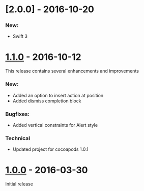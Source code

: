 <!---
[x.x.x] - yyyy-MM-dd
=============================================================

### New:

* None

### Bugfixes:

* None

### Technical

* None
-->


[2.0.0] - 2016-10-20
=============================================================

### New:

* Swift 3


[1.1.0] - 2016-10-12
=============================================================

This release contains several enhancements and improvements

### New:

* Added an option to insert action at position
* Added dismiss completion block

### Bugfixes:

* Added vertical constraints for Alert style

### Technical

* Updated project for cocoapods 1.0.1


[1.0.0] - 2016-03-30
=============================================================

Initial release

<!---
[x.x.0]: https://github.com/ask-fm/AFMActionSheet/releases/tag/x.x.x
-->
[1.1.0]: https://github.com/ask-fm/AFMActionSheet/releases/tag/1.1.0
[1.0.0]: https://github.com/ask-fm/AFMActionSheet/releases/tag/1.0.0
